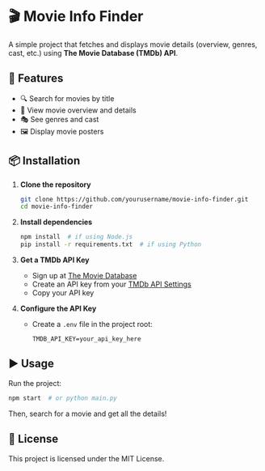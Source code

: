 # 🎬 Movie Info Finder  

A simple project that fetches and displays movie details (overview, genres, cast, etc.) using **The Movie Database (TMDb) API**.  

## 🚀 Features  

- 🔍 Search for movies by title  
- 📖 View movie overview and details  
- 🎭 See genres and cast  
- 🖼️ Display movie posters  

## 📦 Installation  

1. **Clone the repository**  
   ```bash
   git clone https://github.com/yourusername/movie-info-finder.git
   cd movie-info-finder
   ```

2. **Install dependencies**  
   ```bash
   npm install  # if using Node.js
   pip install -r requirements.txt  # if using Python
   ```

3. **Get a TMDb API Key**  
   - Sign up at [The Movie Database](https://www.themoviedb.org/)  
   - Create an API key from your [TMDb API Settings](https://www.themoviedb.org/settings/api)  
   - Copy your API key  

4. **Configure the API Key**  
   - Create a `.env` file in the project root:  
     ```
     TMDB_API_KEY=your_api_key_here
     ```

## ▶️ Usage  

Run the project:  
```bash
npm start  # or python main.py
```

Then, search for a movie and get all the details!  

## 📜 License  

This project is licensed under the MIT License.  
